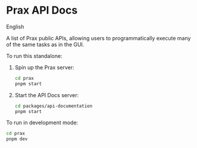 <!-- markdownlint-disable MD030 -->

# Prax API Docs

English 

A list of Prax public APIs, allowing users to programmatically execute many of the same tasks as in the GUI.

To run this standalone:

1. Spin up the Prax server:
    ```sh
    cd prax
    pnpm start
    ```

2. Start the API Docs server:
    ```sh
    cd packages/api-documentation
    pnpm start
    ```

To run in development mode:

```sh
cd prax
pnpm dev
